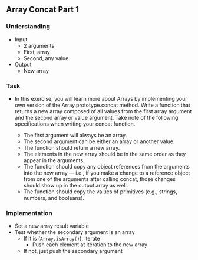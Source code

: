 ## Array Concat Part 1

### Understanding
- Input
  + 2 arguments
  + First, array
  + Second, any value
- Output
  + New array

### Task
- In this exercise, you will learn more about Arrays by implementing your own version of the Array.prototype.concat method. Write a function that returns a new array composed of all values from the first array argument and the second array or value argument. Take note of the following specifications when writing your concat function.

  + The first argument will always be an array.
  + The second argument can be either an array or another value.
  + The function should return a new array.
  + The elements in the new array should be in the same order as they appear in the arguments.
  + The function should copy any object references from the arguments into the new array — i.e., if you make a change to a reference object from one of the arguments after calling concat, those changes should show up in the output array as well.
  + The function should copy the values of primitives (e.g., strings, numbers, and booleans).

### Implementation
- Set a new array result variable
- Test whether the secondary argument is an array
  + If it is (`Array.isArray()`), iterate
    * Push each element at iteration to the new array
  + If not, just push the secondary argument